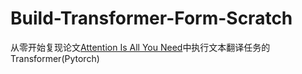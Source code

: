 # Build-Transformer-Form-Scratch
从零开始复现论文[Attention Is All You Need](https://arxiv.org/abs/1706.03762)中执行文本翻译任务的Transformer(Pytorch)
